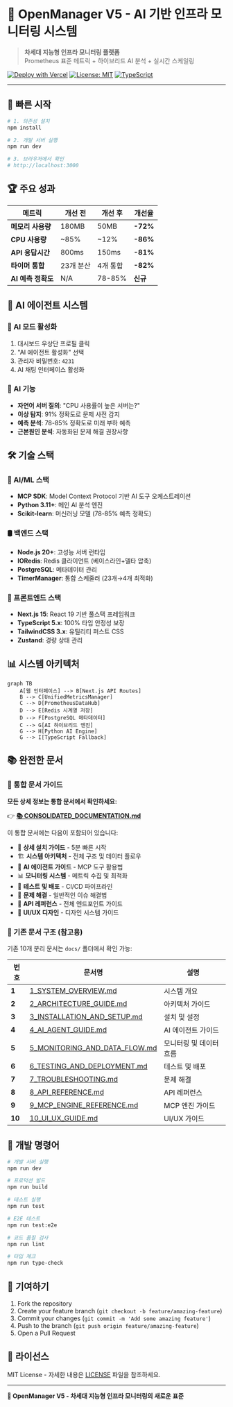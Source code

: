 # 🎯 OpenManager V5 - AI 기반 인프라 모니터링 시스템

> **차세대 지능형 인프라 모니터링 플랫폼**  
> Prometheus 표준 메트릭 + 하이브리드 AI 분석 + 실시간 스케일링

[![Deploy with Vercel](https://vercel.com/button)](https://vercel.com/new/clone?repository-url=https://github.com/your-org/openmanager-vibe-v5)
[![License: MIT](https://img.shields.io/badge/License-MIT-yellow.svg)](https://opensource.org/licenses/MIT)
[![TypeScript](https://img.shields.io/badge/TypeScript-100%25-blue.svg)](https://www.typescriptlang.org/)

---

## 🚀 빠른 시작

```bash
# 1. 의존성 설치
npm install

# 2. 개발 서버 실행
npm run dev

# 3. 브라우저에서 확인
# http://localhost:3000
```

## 🏆 주요 성과

| 메트릭 | 개선 전 | 개선 후 | 개선율 |
|--------|---------|---------|--------|
| **메모리 사용량** | 180MB | 50MB | **-72%** |
| **CPU 사용량** | ~85% | ~12% | **-86%** |
| **API 응답시간** | 800ms | 150ms | **-81%** |
| **타이머 통합** | 23개 분산 | 4개 통합 | **-82%** |
| **AI 예측 정확도** | N/A | 78-85% | **신규** |

## 🤖 AI 에이전트 시스템

### 🔐 AI 모드 활성화
1. 대시보드 우상단 프로필 클릭
2. "AI 에이전트 활성화" 선택  
3. 관리자 비밀번호: `4231`
4. AI 채팅 인터페이스 활성화

### 🧠 AI 기능
- **자연어 서버 질의**: "CPU 사용률이 높은 서버는?"
- **이상 탐지**: 91% 정확도로 문제 사전 감지
- **예측 분석**: 78-85% 정확도로 미래 부하 예측
- **근본원인 분석**: 자동화된 문제 해결 권장사항

## 🛠️ 기술 스택

### 🧠 AI/ML 스택
- **MCP SDK**: Model Context Protocol 기반 AI 도구 오케스트레이션
- **Python 3.11+**: 메인 AI 분석 엔진
- **Scikit-learn**: 머신러닝 모델 (78-85% 예측 정확도)

### 🛢️ 백엔드 스택  
- **Node.js 20+**: 고성능 서버 런타임
- **IORedis**: Redis 클라이언트 (베이스라인+델타 압축)
- **PostgreSQL**: 메타데이터 관리
- **TimerManager**: 통합 스케줄러 (23개→4개 최적화)

### 🎨 프론트엔드 스택
- **Next.js 15**: React 19 기반 풀스택 프레임워크
- **TypeScript 5.x**: 100% 타입 안정성 보장
- **TailwindCSS 3.x**: 유틸리티 퍼스트 CSS
- **Zustand**: 경량 상태 관리

## 📊 시스템 아키텍처

```mermaid
graph TB
    A[웹 인터페이스] --> B[Next.js API Routes]
    B --> C[UnifiedMetricsManager]
    C --> D[PrometheusDataHub]
    D --> E[Redis 시계열 저장]
    D --> F[PostgreSQL 메타데이터]
    C --> G[AI 하이브리드 엔진]
    G --> H[Python AI Engine]
    G --> I[TypeScript Fallback]
```

## 📚 완전한 문서

### 🎯 통합 문서 가이드
**모든 상세 정보는 통합 문서에서 확인하세요:**

👉 **[📚 CONSOLIDATED_DOCUMENTATION.md](./docs/CONSOLIDATED_DOCUMENTATION.md)**

이 통합 문서에는 다음이 포함되어 있습니다:
- 🚀 **상세 설치 가이드** - 5분 빠른 시작
- 🏗️ **시스템 아키텍처** - 전체 구조 및 데이터 플로우
- 🤖 **AI 에이전트 가이드** - MCP 도구 활용법
- 📊 **모니터링 시스템** - 메트릭 수집 및 최적화
- 🧪 **테스트 및 배포** - CI/CD 파이프라인
- 🔧 **문제 해결** - 일반적인 이슈 해결법
- 📡 **API 레퍼런스** - 전체 엔드포인트 가이드
- 🎨 **UI/UX 디자인** - 디자인 시스템 가이드

### 📖 기존 문서 구조 (참고용)
기존 10개 분리 문서는 `docs/` 폴더에서 확인 가능:

| 번호 | 문서명 | 설명 |
|------|--------|------|
| **1** | [1_SYSTEM_OVERVIEW.md](./docs/1_SYSTEM_OVERVIEW.md) | 시스템 개요 |
| **2** | [2_ARCHITECTURE_GUIDE.md](./docs/2_ARCHITECTURE_GUIDE.md) | 아키텍처 가이드 |
| **3** | [3_INSTALLATION_AND_SETUP.md](./docs/3_INSTALLATION_AND_SETUP.md) | 설치 및 설정 |
| **4** | [4_AI_AGENT_GUIDE.md](./docs/4_AI_AGENT_GUIDE.md) | AI 에이전트 가이드 |
| **5** | [5_MONITORING_AND_DATA_FLOW.md](./docs/5_MONITORING_AND_DATA_FLOW.md) | 모니터링 및 데이터 흐름 |
| **6** | [6_TESTING_AND_DEPLOYMENT.md](./docs/6_TESTING_AND_DEPLOYMENT.md) | 테스트 및 배포 |
| **7** | [7_TROUBLESHOOTING.md](./docs/7_TROUBLESHOOTING.md) | 문제 해결 |
| **8** | [8_API_REFERENCE.md](./docs/8_API_REFERENCE.md) | API 레퍼런스 |
| **9** | [9_MCP_ENGINE_REFERENCE.md](./docs/9_MCP_ENGINE_REFERENCE.md) | MCP 엔진 가이드 |
| **10** | [10_UI_UX_GUIDE.md](./docs/10_UI_UX_GUIDE.md) | UI/UX 가이드 |

## 🔧 개발 명령어

```bash
# 개발 서버 실행
npm run dev

# 프로덕션 빌드
npm run build

# 테스트 실행
npm run test

# E2E 테스트
npm run test:e2e

# 코드 품질 검사
npm run lint

# 타입 체크
npm run type-check
```

## 🤝 기여하기

1. Fork the repository
2. Create your feature branch (`git checkout -b feature/amazing-feature`)
3. Commit your changes (`git commit -m 'Add some amazing feature'`)
4. Push to the branch (`git push origin feature/amazing-feature`)
5. Open a Pull Request

## 📄 라이선스

MIT License - 자세한 내용은 [LICENSE](./LICENSE) 파일을 참조하세요.

---

**🎯 OpenManager V5 - 차세대 지능형 인프라 모니터링의 새로운 표준** 